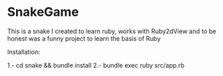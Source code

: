 # SnakeGame
This is a snake I created to learn ruby, works with Ruby2dView and to be honest was a funny project to learn the basis of Ruby

Installation:

 1.- cd snake && bundle install
 2.- bundle exec ruby src/app.rb
